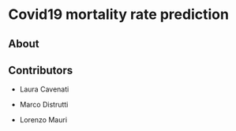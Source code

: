 # Covid19 mortality rate prediction

## About 


## Contributors 

- Laura Cavenati 

- Marco Distrutti 

- Lorenzo Mauri 
